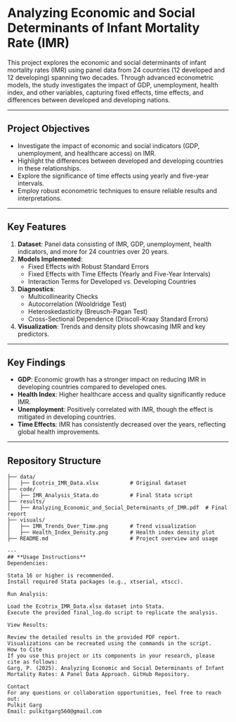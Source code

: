 # Analyzing Economic and Social Determinants of Infant Mortality Rate (IMR)

This project explores the economic and social determinants of infant mortality rates (IMR) using panel data from 24 countries (12 developed and 12 developing) spanning two decades. Through advanced econometric models, the study investigates the impact of GDP, unemployment, health index, and other variables, capturing fixed effects, time effects, and differences between developed and developing nations.

---

## **Project Objectives**
- Investigate the impact of economic and social indicators (GDP, unemployment, and healthcare access) on IMR.
- Highlight the differences between developed and developing countries in these relationships.
- Explore the significance of time effects using yearly and five-year intervals.
- Employ robust econometric techniques to ensure reliable results and interpretations.

---

## **Key Features**
1. **Dataset**: Panel data consisting of IMR, GDP, unemployment, health indicators, and more for 24 countries over 20 years.
2. **Models Implemented**:
   - Fixed Effects with Robust Standard Errors
   - Fixed Effects with Time Effects (Yearly and Five-Year Intervals)
   - Interaction Terms for Developed vs. Developing Countries
3. **Diagnostics**:
   - Multicollinearity Checks
   - Autocorrelation (Wooldridge Test)
   - Heteroskedasticity (Breusch-Pagan Test)
   - Cross-Sectional Dependence (Driscoll-Kraay Standard Errors)
4. **Visualization**: Trends and density plots showcasing IMR and key predictors.

---

## **Key Findings**
- **GDP**: Economic growth has a stronger impact on reducing IMR in developing countries compared to developed ones.
- **Health Index**: Higher healthcare access and quality significantly reduce IMR.
- **Unemployment**: Positively correlated with IMR, though the effect is mitigated in developing countries.
- **Time Effects**: IMR has consistently decreased over the years, reflecting global health improvements.

---

## **Repository Structure**
```plaintext
├── data/
│   ├── Ecotrix_IMR_Data.xlsx          # Original dataset
├── code/
│   ├── IMR_Analysis_Stata.do          # Final Stata script
├── results/
│   ├── Analyzing_Economic_and_Social_Determinants_of_IMR.pdf  # Final report
├── visuals/
│   ├── IMR_Trends_Over_Time.png       # Trend visualization
│   ├── Health_Index_Density.png       # Health index density plot
├── README.md                          # Project overview and usage

--- 
## **Usage Instructions**
Dependencies:

Stata 16 or higher is recommended.
Install required Stata packages (e.g., xtserial, xtscc).

Run Analysis:

Load the Ecotrix_IMR_Data.xlsx dataset into Stata.
Execute the provided final_log.do script to replicate the analysis.

View Results:

Review the detailed results in the provided PDF report.
Visualizations can be recreated using the commands in the script.
How to Cite
If you use this project or its components in your research, please cite as follows:
Garg, P. (2025). Analyzing Economic and Social Determinants of Infant Mortality Rates: A Panel Data Approach. GitHub Repository.

Contact
For any questions or collaboration opportunities, feel free to reach out:
Pulkit Garg
Email: pulkitgarg560@gmail.com

